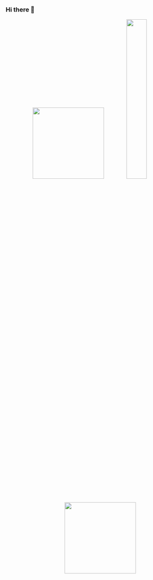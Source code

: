### Hi there 👋

<!--
**Mahmoud-Barham/Mahmoud-Barham** is a ✨ _special_ ✨ repository because its `README.md` (this file) appears on your GitHub profile.

Here are some ideas to get you started:

- 🔭 I’m currently working on ...
- 🌱 I’m currently learning ...
- 👯 I’m looking to collaborate on ...
- 🤔 I’m looking for help with ...
- 💬 Ask me about ...
- 📫 How to reach me: ...
- 😄 Pronouns: ...
- ⚡ Fun fact: ...
<img src="https://media.giphy.com/media/sk6yL9EGVeAcE/giphy.gif" width="33%"/>
<img src="https://media.giphy.com/media/12W5Sg2koWYnwA/giphy.gif" width="33%"/>

-->

 <div id="header" align="center">
  <img src="https://media.giphy.com/media/12W5Sg2koWYnwA/giphy.gif"  height="190px"/>
  <img src="https://media2.giphy.com/media/bJ4TVNYNUympPgcpem/giphy.gif?cid=ecf05e47zyie1ewjll81b9g001lt86u6mudw7azs9oyi4p91&rid=giphy.gif&ct=g" width="33%"/>
  <img src="https://media.giphy.com/media/12W5Sg2koWYnwA/giphy.gif"  height="190px"/>
  
</div>

 

